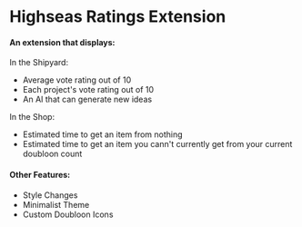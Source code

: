 # Highseas Ratings Extension
#### An extension that displays:

In the Shipyard:
- Average vote rating out of 10
- Each project's vote rating out of 10
- An AI that can generate new ideas


In the Shop:
- Estimated time to get an item from nothing
- Estimated time to get an item you cann't currently get from your current doubloon count

#### Other Features:
- Style Changes
- Minimalist Theme
- Custom Doubloon Icons